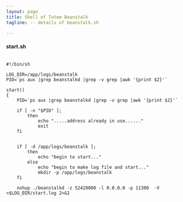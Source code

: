```yaml
---
layout: page
title: Shell of Totem Beanstalk
tagline: -- details of beanstalk.sh

---
```



#### start.sh
<pre><code class="Bash">
#!/bin/sh

LOG_DIR=/app/logs/beanstalk
PID=`ps aux |grep beanstalkd |grep -v grep |awk '{print $2}'`

start()
{
	PID=`ps aux |grep beanstalkd |grep -v grep |awk '{print $2}'`

	if [ -n "$PID" ];
		then 
			echo ".....address already in use......"
			exit
	fi


	if [ -d /app/logs/beanstalk ];
  		then
			echo "begin to start..."
	  	else 
			echo "begin to make log file and start..."
			mkdir -p /app/logs/beanstalk
	fi 

	nohup ./beanstalkd -z 52428800 -l 0.0.0.0 -p 11300  -V >$LOG_DIR/start.log 2>&1 </dev/null &

	echo "beanstalkd is running..."
}

stop()
{

        if [ -n "$PID" ];
                then
                        echo "stop ..."
			kill -9 $PID
        fi	
}

info()
{
	echo `tail -n 2 $LOG_DIR/start.log`
	exit
}

case "$1" in
	'start')
		start
		;;
	'stop')
		stop
		;;
	'restart')
		stop
		start
		;;
	'info')
		info
		;;
	*)
		echo "pls type $0 {start|stop|restart|info}"

	exit 1
esac

</code></pre>
